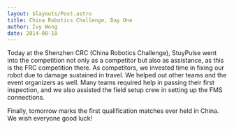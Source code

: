 ```yaml
---
layout: $layouts/Post.astro
title: China Robotics Challenge, Day One
author: Ivy Wong
date: 2014-08-18
---
```


Today at the Shenzhen CRC (China Robotics Challenge), StuyPulse went into the competition not only as a competitor but also as assistance, as this is the FRC competition there. As competitors, we invested time in fixing our robot due to damage sustained in travel. We helped out other teams and the event organizers as well. Many teams required help in passing their first inspection, and we also assisted the field setup crew in setting up the FMS connections.

Finally, tomorrow marks the first qualification matches ever held in China. We wish everyone good luck!
